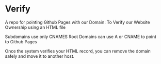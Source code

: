 # Verify

A repo for pointing Github Pages with our Domain:
To Verify our Website Ownership using an HTML file

Subdomains use only CNAMES
Root Domains can use A or CNAME to point to Github Pages

Once the system verifies your HTML record, you can remove the domain safely and move it to another host.
